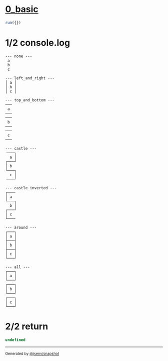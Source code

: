 # [0_basic](../../table_3_cells_same_column.test.mjs#L57)

```js
run({})
```

# 1/2 console.log

```console
--- none ---
 a 
 b 
 c 

--- left_and_right ---
│ a │
│ b │
│ c │

--- top_and_bottom ---
───
 a 
───
───
 b 
───
───
 c 
───

--- castle ---
╶───┐
  a │
┌───┘
│ b  
└───┐
  c │
╶───┘

--- castle_inverted ---
┌───╴
│ a  
└───┐
  b │
┌───┘
│ c  
└───╴

--- around ---
┌───┐
│ a │
├───┤
│ b │
├───┤
│ c │
└───┘

--- all ---
┌───┐
│ a │
└───┘
┌───┐
│ b │
└───┘
┌───┐
│ c │
└───┘

```

# 2/2 return

```js
undefined
```

---

<sub>
  Generated by <a href="https://github.com/jsenv/core/tree/main/packages/independent/snapshot">@jsenv/snapshot</a>
</sub>
